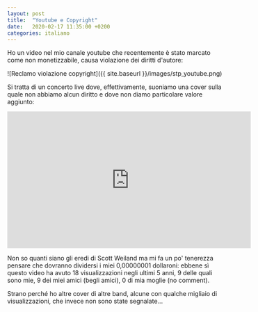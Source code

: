 ```yaml
---
layout: post
title:  "Youtube e Copyright"
date:   2020-02-17 11:35:00 +0200
categories: italiano
---
```

Ho un video nel mio canale youtube che recentemente è stato marcato come non monetizzabile,
causa violazione dei diritti d'autore:

![Reclamo violazione copyright]({{ site.baseurl }}/images/stp_youtube.png)

Si tratta di un concerto live dove, effettivamente, suoniamo una cover sulla quale non abbiamo alcun diritto e dove non diamo particolare valore aggiunto:

<iframe width="560" height="315" src="https://www.youtube.com/embed/LIvf1pWysTc" frameborder="0" allow="accelerometer; autoplay; encrypted-media; gyroscope; picture-in-picture" allowfullscreen></iframe>

Non so quanti siano gli eredi di Scott Weiland ma mi fa un po' tenerezza pensare che dovranno dividersi i miei 0,00000001 dollaroni: ebbene sì questo video ha avuto 18 visualizzazioni negli ultimi 5 anni, 9 delle quali sono mie, 9 dei miei amici (begli amici), 0 di mia moglie (no comment).

Strano perché ho altre cover di altre band, alcune con qualche migliaio di visualizzazioni, che invece non sono state segnalate...